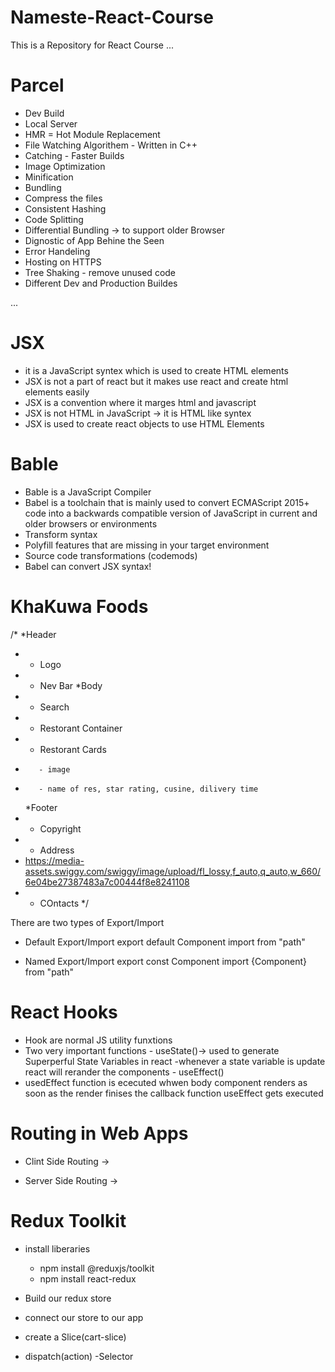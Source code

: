 # Nameste-React-Course

This is a Repository for React Course
...

# Parcel

- Dev Build
- Local Server
- HMR = Hot Module Replacement
- File Watching Algorithem - Written in C++
- Catching - Faster Builds
- Image Optimization
- Minification
- Bundling
- Compress the files
- Consistent Hashing
- Code Splitting
- Differential Bundling -> to support older Browser
- Dignostic of App Behine the Seen
- Error Handeling
- Hosting on HTTPS
- Tree Shaking - remove unused code
- Different Dev and Production Buildes

...

# JSX

- it is a JavaScript syntex which is used to create HTML elements
- JSX is not a part of react but it makes use react and create html elements easily
- JSX is a convention where it marges html and javascript
- JSX is not HTML in JavaScript -> it is HTML like syntex
- JSX is used to create react objects to use HTML Elements

# Bable

- Bable is a JavaScript Compiler
- Babel is a toolchain that is mainly used to convert ECMAScript 2015+ code into a backwards compatible version of JavaScript in current and older browsers or environments
- Transform syntax
- Polyfill features that are missing in your target environment
- Source code transformations (codemods)
- Babel can convert JSX syntax!

# KhaKuwa Foods

/\*
\*Header

- - Logo
- - Nev Bar
    \*Body
- - Search
- - Restorant Container
- - Restorant Cards
-        - image
-        - name of res, star rating, cusine, dilivery time
  \*Footer
- - Copyright
- - Address
- https://media-assets.swiggy.com/swiggy/image/upload/fl_lossy,f_auto,q_auto,w_660/6e04be27387483a7c00444f8e8241108
- - COntacts
    \*/

There are two types of Export/Import

- Default Export/Import
  export default Component
  import from "path"

- Named Export/Import
  export const Component
  import {Component} from "path"

# React Hooks

- Hook are normal JS utility funxtions
- Two very important functions - useState()-> used to generate Superperful State Variables in react
  -whenever a state variable is update react will rerander the components - useEffect()
- usedEffect function is ececuted whwen body component renders as soon as the render finises the callback function useEffect gets executed

# Routing in Web Apps

- Clint Side Routing ->

- Server Side Routing ->

# Redux Toolkit

- install liberaries

  - npm install @reduxjs/toolkit
  - npm install react-redux

- Build our redux store
- connect our store to our app
- create a Slice(cart-slice)
- dispatch(action)
  -Selector
